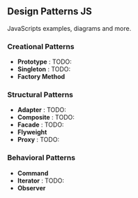 ## Design Patterns JS
JavaScripts examples, diagrams and more.

### Creational Patterns
- **Prototype** : TODO:
- **Singleton** : TODO:
- **Factory Method** 

### Structural Patterns
- **Adapter** : TODO:
- **Composite** : TODO:
- **Facade** : TODO:
- **Flyweight**
- **Proxy** : TODO:

### Behavioral Patterns
- **Command**
- **Iterator** : TODO:
- **Observer**